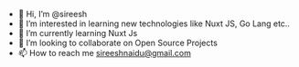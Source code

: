 - 👋 Hi, I’m @sireesh
- 👀 I’m interested in learning new technologies like Nuxt JS, Go Lang etc..
- 🌱 I’m currently learning Nuxt Js
- 💞️ I’m looking to collaborate on Open Source Projects
- 📫 How to reach me sireeshnaidu@gmail.com

<!---
sireesh/sireesh is a ✨ special ✨ repository because its `README.md` (this file) appears on your GitHub profile.
You can click the Preview link to take a look at your changes.
--->
